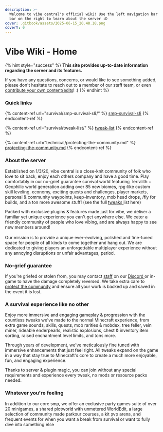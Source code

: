 ```yaml
---
description: >-
  Welcome to vibe central's official wiki! Use the left navigation bar or search
  bar on the right to learn about the server :D
cover: .gitbook/assets/2025-06-15_20.48.18.png
coverY: 0
---
```


# Vibe Wiki - Home

{% hint style="success" %}
**This site provides up-to-date information regarding the server and its features.**

If you have any questions, concerns, or would like to see something added, please don't hesitate to reach out to a member of our staff team, or even [contribute your own content/edits](general/contributing-to-the-wiki.md)! :)
{% endhint %}

### Quick links

{% content-ref url="survival/smp-survival-s8/" %}
[smp-survival-s8](survival/smp-survival-s8/)
{% endcontent-ref %}

{% content-ref url="survival/tweak-list/" %}
[tweak-list](survival/tweak-list/)
{% endcontent-ref %}

{% content-ref url="technical/protecting-the-community.md" %}
[protecting-the-community.md](technical/protecting-the-community.md)
{% endcontent-ref %}

### About the server

Established on 1/3/20, vibe central is a close-knit community of folk who love to sit back, enjoy each others company and have a good time. Play comfortably in our no-grief guarantee survival world featuring Terralith + Geophilic world generation adding over 85 new biomes, rpg-like custom skill leveling, economy, exciting quests and challenges, player markets, personal & community waypoints, keep-inventory, mob head drops, /fly for builds, and a ton more awesome stuff! (see the full [tweaks ](survival/tweak-list/)list here)

Packed with exclusive plugins & features made just for vibe, we deliver a familiar yet unique experience you can't get anywhere else. We cater a friendly community of people who love vibing, and are always happy to see new members around!\
\
Our mission is to provide a unique ever-evolving, polished and fine-tuned space for people of all kinds to come together and hang out. We are dedicated to giving players an unforgettable multiplayer experience without any annoying disruptions or unfair advantages, period.

### No-grief guarantee

If you're griefed or stolen from, you may contact [staff](general/ranks.md#helper) on our [Discord ](general/discord.md)or in-game to have the damage completely reversed. We take extra care to [protect the community](technical/protecting-the-community.md) and ensure all your work is backed up and saved in the event it is lost.

### A survival experience like no other

Enjoy more immersive and engaging gameplay & progression with the countless tweaks we've made to the normal Minecraft experience, from extra game sounds, skills, quests, mob rarities & mobdex, tree feller, vein miner, rideable enderpearls, realistic explosions, chest & inventory item sorting, raised enchantment level limits, and tons more.

Through years of development, we've meticulously fine tuned with immersive enhancements that just feel right. All tweaks expand on the game in a way that stay true to Minecraft's core to create a much more enjoyable, fun, and engaging experience.

Thanks to server & plugin magic, you can join without any special requirements and experience every tweak, no mods or resource packs needed.

### Whatever you're feeling

In addition to our core smp, we offer an exclusive party games suite of over 20 minigames, a shared plotworld with unmetered WorldEdit, a large selection of community made parkour courses, a kit pvp arena, and frequent events for when you want a break from survival or want to fully dive into something else
